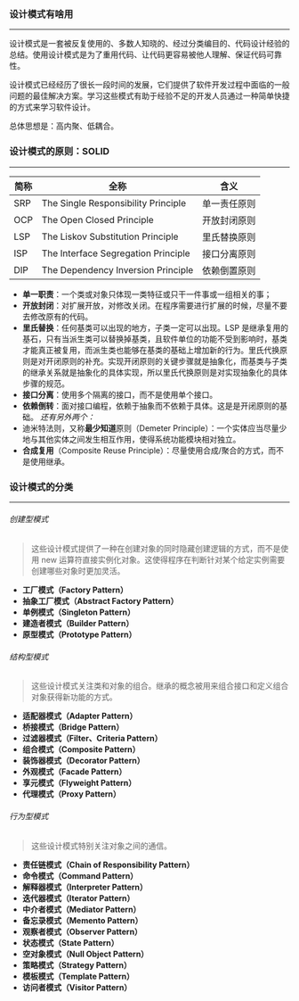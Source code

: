 
### 设计模式有啥用
---
设计模式是一套被反复使用的、多数人知晓的、经过分类编目的、代码设计经验的总结。使用设计模式是为了重用代码、让代码更容易被他人理解、保证代码可靠性。

设计模式已经经历了很长一段时间的发展，它们提供了软件开发过程中面临的一般问题的最佳解决方案。学习这些模式有助于经验不足的开发人员通过一种简单快捷的方式来学习软件设计。

总体思想是：高内聚、低耦合。


### 设计模式的原则：SOLID
---

简称|全称|含义
--|--|--
SRP|	The Single Responsibility Principle	|单一责任原则
OCP|	The Open Closed Principle	|开放封闭原则
LSP|	The Liskov Substitution Principle|	里氏替换原则
ISP	|The Interface Segregation Principle	|接口分离原则
DIP	|The Dependency Inversion Principle|	依赖倒置原则

* **单一职责**：一个类或对象只体现一类特征或只干一件事或一组相关的事；
* **开放封闭**：对扩展开放，对修改关闭。在程序需要进行扩展的时候，尽量不要去修改原有的代码。
* **里氏替换**：任何基类可以出现的地方，子类一定可以出现。LSP 是继承复用的基石，只有当派生类可以替换掉基类，且软件单位的功能不受到影响时，基类才能真正被复用，而派生类也能够在基类的基础上增加新的行为。里氏代换原则是对开闭原则的补充。实现开闭原则的关键步骤就是抽象化，而基类与子类的继承关系就是抽象化的具体实现，所以里氏代换原则是对实现抽象化的具体步骤的规范。
* **接口分离**：使用多个隔离的接口，而不是使用单个接口。
* **依赖倒转**：面对接口编程，依赖于抽象而不依赖于具体。这是是开闭原则的基础。
*还有另外两个：*
* 迪米特法则，又称**最少知道**原则（Demeter Principle）：一个实体应当尽量少地与其他实体之间发生相互作用，使得系统功能模块相对独立。
* **合成复用**（Composite Reuse Principle）：尽量使用合成/聚合的方式，而不是使用继承。



### 设计模式的分类
---

###### 创建型模式
>这些设计模式提供了一种在创建对象的同时隐藏创建逻辑的方式，而不是使用 new 运算符直接实例化对象。这使得程序在判断针对某个给定实例需要创建哪些对象时更加灵活。	
* **工厂模式（Factory Pattern）**
* **抽象工厂模式（Abstract Factory Pattern）**
* **单例模式（Singleton Pattern）**
* **建造者模式（Builder Pattern）**
* **原型模式（Prototype Pattern）**

###### 结构型模式
>这些设计模式关注类和对象的组合。继承的概念被用来组合接口和定义组合对象获得新功能的方式。	
* **适配器模式（Adapter Pattern）**
* **桥接模式（Bridge Pattern）**
* **过滤器模式（Filter、Criteria Pattern）**
* **组合模式（Composite Pattern）**
* **装饰器模式（Decorator Pattern）**
* **外观模式（Facade Pattern）**
* **享元模式（Flyweight Pattern）**
* **代理模式（Proxy Pattern）**

###### 行为型模式
>这些设计模式特别关注对象之间的通信。	
* **责任链模式（Chain of Responsibility Pattern）**
* **命令模式（Command Pattern）**
* **解释器模式（Interpreter Pattern）**
* **迭代器模式（Iterator Pattern）**
* **中介者模式（Mediator Pattern）**
* **备忘录模式（Memento Pattern）**
* **观察者模式（Observer Pattern）**
* **状态模式（State Pattern）**
* **空对象模式（Null Object Pattern）**
* **策略模式（Strategy Pattern）**
* **模板模式（Template Pattern）**
* **访问者模式（Visitor Pattern）**



